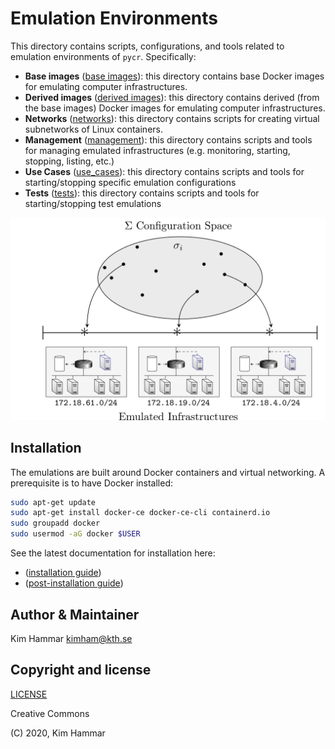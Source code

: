 # Emulation Environments

This directory contains scripts, configurations, and tools related to emulation environments of `pycr`. Specifically:

- **Base images** ([base images](./base_images)): this directory contains base Docker images for emulating computer infrastructures.
- **Derived images** ([derived images](./derived_images)): this directory contains derived (from the base images) Docker images for emulating computer infrastructures.
- **Networks** ([networks](./networks)): this directory contains scripts for creating virtual subnetworks of Linux containers.
- **Management** ([management](./management)): this directory contains scripts and tools for managing emulated infrastructures (e.g. monitoring, starting, stopping, listing, etc.)
- **Use Cases** ([use_cases](./use_cases)): this directory contains scripts and tools for starting/stopping specific emulation configurations
- **Tests** ([tests](./tests)): this directory contains scripts and tools for starting/stopping test emulations

<p align="center">
<img src="docs/config_space.png" width="600">
</p>

## Installation

The emulations are built around Docker containers and virtual networking. A prerequisite is to have Docker installed:

```bash
sudo apt-get update
sudo apt-get install docker-ce docker-ce-cli containerd.io
sudo groupadd docker
sudo usermod -aG docker $USER
```

See the latest documentation for installation here: 

- ([installation guide](https://docs.docker.com/engine/install/ubuntu/))
- ([post-installation guide](https://docs.docker.com/engine/install/linux-postinstall/))

## Author & Maintainer

Kim Hammar <kimham@kth.se>

## Copyright and license

[LICENSE](../LICENSE.md)

Creative Commons

(C) 2020, Kim Hammar
